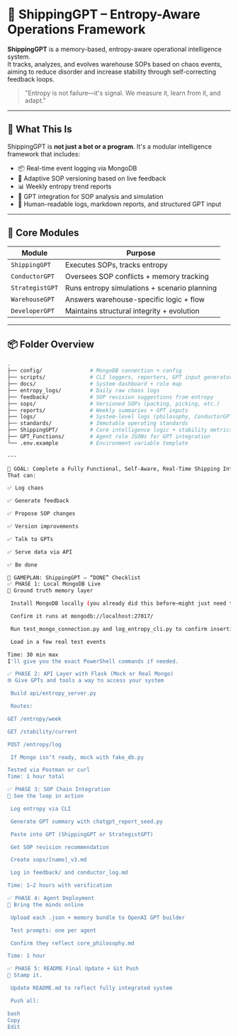 # 🧠 ShippingGPT – Entropy-Aware Operations Framework

**ShippingGPT** is a memory-based, entropy-aware operational intelligence system.  
It tracks, analyzes, and evolves warehouse SOPs based on chaos events, aiming to reduce disorder and increase stability through self-correcting feedback loops.

> "Entropy is not failure—it's signal. We measure it, learn from it, and adapt."

---

## 🚧 What This Is

ShippingGPT is **not just a bot or a program**. It's a modular intelligence framework that includes:

- 📦 Real-time event logging via MongoDB
- 🧾 Adaptive SOP versioning based on live feedback
- 📊 Weekly entropy trend reports
- 🤖 GPT integration for SOP analysis and simulation
- 📁 Human-readable logs, markdown reports, and structured GPT input

---

## 🧩 Core Modules

| Module              | Purpose                                       |
|---------------------|-----------------------------------------------|
| `ShippingGPT`        | Executes SOPs, tracks entropy                |
| `ConductorGPT`       | Oversees SOP conflicts + memory tracking     |
| `StrategistGPT`      | Runs entropy simulations + scenario planning |
| `WarehouseGPT`       | Answers warehouse-specific logic + flow      |
| `DeveloperGPT`       | Maintains structural integrity + evolution   |

---

## 📦 Folder Overview

```bash
.
├── config/               # MongoDB connection + config
├── scripts/              # CLI loggers, reporters, GPT input generator
├── docs/                 # System dashboard + role map
├── entropy_logs/         # Daily raw chaos logs
├── feedback/             # SOP revision suggestions from entropy
├── sops/                 # Versioned SOPs (packing, picking, etc.)
├── reports/              # Weekly summaries + GPT inputs
├── logs/                 # System-level logs (philosophy, ConductorGPT)
├── standards/            # Immutable operating standards
├── ShippingGPT/          # Core intelligence logic + stability metrics
├── GPT_Functions/        # Agent role JSONs for GPT integration
└── .env.example          # Environment variable template

---

🎯 GOAL: Complete a Fully Functional, Self-Aware, Real-Time Shipping Intelligence System
That can:

✅ Log chaos

✅ Generate feedback

✅ Propose SOP changes

✅ Version improvements

✅ Talk to GPTs

✅ Serve data via API

✅ Be done

🧠 GAMEPLAN: ShippingGPT — “DONE” Checklist
✅ PHASE 1: Local MongoDB Live
💾 Ground truth memory layer

 Install MongoDB locally (you already did this before—might just need to restart the service)

 Confirm it runs at mongodb://localhost:27017/

 Run test_mongo_connection.py and log_entropy_cli.py to confirm insertions

 Load in a few real test events

Time: 30 min max
I'll give you the exact PowerShell commands if needed.

✅ PHASE 2: API Layer with Flask (Mock or Real Mongo)
🌐 Give GPTs and tools a way to access your system

 Build api/entropy_server.py

 Routes:

GET /entropy/week

GET /stability/current

POST /entropy/log

 If Mongo isn’t ready, mock with fake_db.py

Tested via Postman or curl
Time: 1 hour total

✅ PHASE 3: SOP Chain Integration
🧾 See the loop in action

 Log entropy via CLI

 Generate GPT summary with chatgpt_report_seed.py

 Paste into GPT (ShippingGPT or StrategistGPT)

 Get SOP revision recommendation

 Create sops/[name]_v3.md

 Log in feedback/ and conductor_log.md

Time: 1–2 hours with verification

✅ PHASE 4: Agent Deployment
🧠 Bring the minds online

 Upload each .json + memory bundle to OpenAI GPT builder

 Test prompts: one per agent

 Confirm they reflect core_philosophy.md

Time: 1 hour

✅ PHASE 5: README Final Update + Git Push
🧾 Stamp it.

 Update README.md to reflect fully integrated system

 Push all:

bash
Copy
Edit

